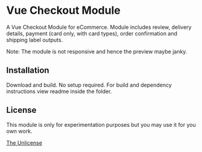 # Vue Checkout Module
A Vue Checkout Module for eCommerce. Module includes review, delivery details, payment (card only, with card types), order confirmation and shipping label outputs.

Note: The module is not responsive and hence the preview maybe janky.

## Installation

Download and build. No setup required. For build and dependency instructions view readme inside the folder.



## License
This module is only for experimentation purposes but you may use it for you own work.

[The Unlicense](https://choosealicense.com/licenses/unlicense/)
